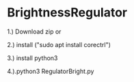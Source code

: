 # BrightnessRegulator

1.) Download zip or 

2.) install ("sudo apt install corectrl")

3.) install python3 

4.).python3 RegulatorBright.py

